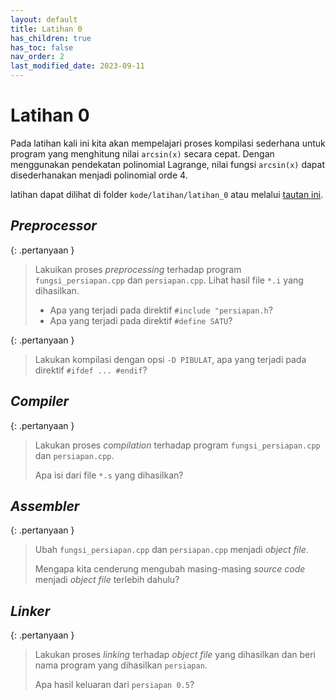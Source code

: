 ```yaml
---
layout: default
title: Latihan 0
has_children: true
has_toc: false
nav_order: 2
last_modified_date: 2023-09-11
---
```

# Latihan 0

Pada latihan kali ini kita akan mempelajari proses kompilasi sederhana untuk program yang menghitung nilai `arcsin(x)` secara cepat. Dengan menggunakan pendekatan polinomial Lagrange, nilai fungsi `arcsin(x)` dapat disederhanakan menjadi polinomial orde 4.

 latihan dapat dilihat di folder `kode/latihan/latihan_0` atau melalui [tautan ini](https://github.com/BRIN-Q/hpc-workshop/tree/main/kode/latihan/latihan_0).

## *Preprocessor*

{: .pertanyaan }
> Lakuikan proses *preprocessing* terhadap program `fungsi_persiapan.cpp` dan `persiapan.cpp`. Lihat hasil file `*.i` yang dihasilkan.
>
> * Apa yang terjadi pada direktif `#include "persiapan.h`?
> * Apa yang terjadi pada direktif `#define SATU`?

{: .pertanyaan }
> Lakukan kompilasi dengan opsi `-D PIBULAT`, apa yang terjadi pada direktif `#ifdef ... #endif`?

## *Compiler*

{: .pertanyaan }
> Lakukan proses *compilation* terhadap program `fungsi_persiapan.cpp` dan `persiapan.cpp`.
>
> Apa isi dari file `*.s` yang dihasilkan?

## *Assembler*

{: .pertanyaan }
> Ubah `fungsi_persiapan.cpp` dan `persiapan.cpp` menjadi *object file*.
>
> Mengapa kita cenderung mengubah masing-masing *source code* menjadi *object file* terlebih dahulu?

## *Linker*

{: .pertanyaan }
> Lakukan proses *linking* terhadap *object file* yang dihasilkan dan beri nama program yang dihasilkan `persiapan`.
>
> Apa hasil keluaran dari `persiapan 0.5`?
